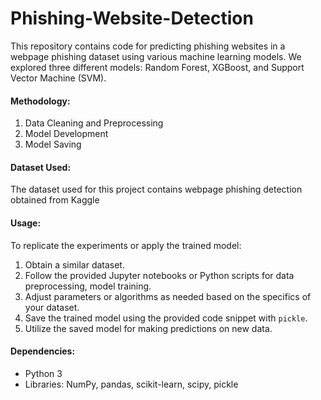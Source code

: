 # Phishing-Website-Detection

This repository contains code for predicting phishing websites in a webpage phishing dataset using various machine learning models. We explored three different models: Random Forest, XGBoost, and Support Vector Machine (SVM).

#### Methodology:
1. Data Cleaning and Preprocessing
2. Model Development
3. Model Saving

#### Dataset Used:
The dataset used for this project contains webpage phishing detection obtained from Kaggle

#### Usage:
To replicate the experiments or apply the trained model:
1. Obtain a similar dataset.
2. Follow the provided Jupyter notebooks or Python scripts for data preprocessing, model training.
3. Adjust parameters or algorithms as needed based on the specifics of your dataset.
4. Save the trained model using the provided code snippet with `pickle`.
5. Utilize the saved model for making predictions on new data.

#### Dependencies:
- Python 3
- Libraries: NumPy, pandas, scikit-learn, scipy, pickle
